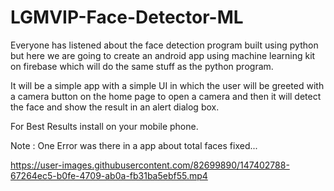 # LGMVIP-Face-Detector-ML

Everyone has listened about the face detection program built using python but here we are going to create an android app using machine learning kit on firebase which will do the same stuff as the python program.

It will be a simple app with a simple UI in which the user will be greeted with a camera button on the home page to open a camera and then it will detect the face and show the result in an alert dialog box.

For Best Results install on your mobile phone.

Note : One Error was there in a app about total faces fixed...



https://user-images.githubusercontent.com/82699890/147402788-67264ec5-b0fe-4709-ab0a-fb31ba5ebf55.mp4

